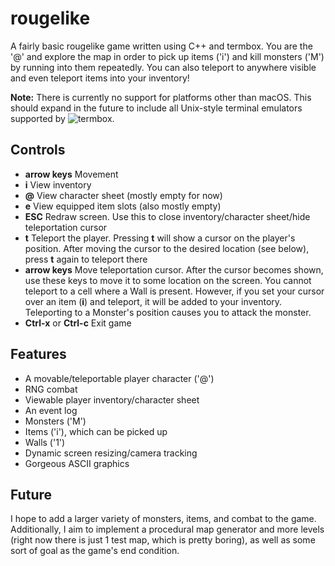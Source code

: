 # rougelike

A fairly basic rougelike game written using C++ and termbox. You are the '@' and explore the map in order
to pick up items ('i') and kill monsters ('M') by running into them repeatedly. You can also teleport to anywhere
visible and even teleport items into your inventory!

**Note:** There is currently no support for platforms other than macOS. This should expand in the future to include
all Unix-style terminal emulators supported by ![termbox](https://github.com/nsf/termbox).

## Controls

- **arrow keys** Movement
- **i** View inventory
- **@** View character sheet (mostly empty for now)
- **e** View equipped item slots (also mostly empty)
- **ESC** Redraw screen. Use this to close inventory/character sheet/hide teleportation cursor
- **t** Teleport the player. Pressing **t** will show a cursor on the player's position. After
moving the cursor to the desired location (see below), press **t** again to teleport there
- **arrow keys** Move teleportation cursor. After the cursor becomes shown, use these keys to
move it to some location on the screen. You cannot teleport to a cell where a Wall is present.
However, if you set your cursor over an item (**i**) and teleport, it will be added to your
inventory. Teleporting to a Monster's position causes you to attack the monster.
- **Ctrl-x** or **Ctrl-c** Exit game

## Features

- A movable/teleportable player character ('@')
- RNG combat
- Viewable player inventory/character sheet
- An event log
- Monsters ('M')
- Items ('i'), which can be picked up
- Walls ('1')
- Dynamic screen resizing/camera tracking
- Gorgeous ASCII graphics

## Future

I hope to add a larger variety of monsters, items, and combat to the game. Additionally, I aim to
implement a procedural map generator and more levels (right now there is just 1 test map, which is pretty boring),
as well as some sort of goal as the game's end condition.
